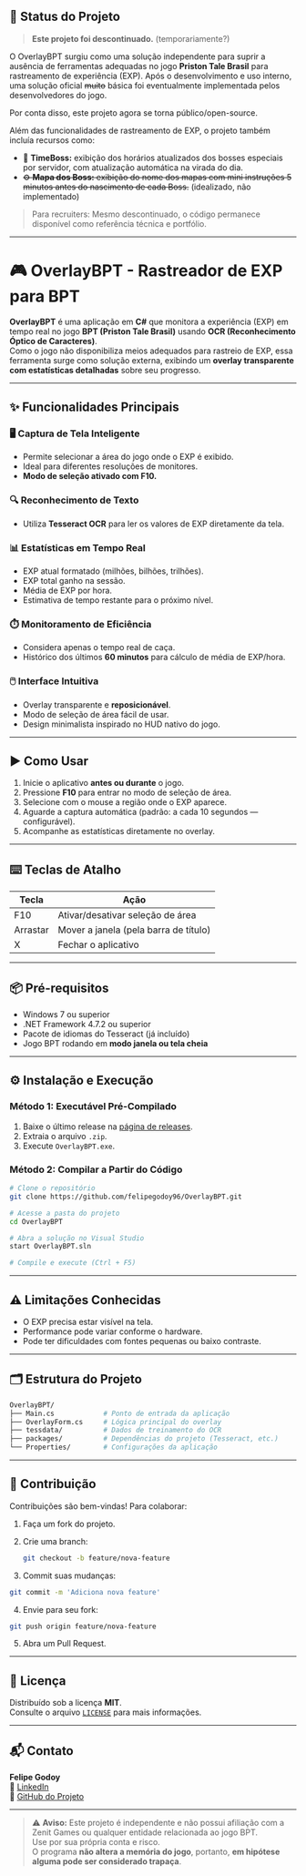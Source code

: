 
## 🛑 Status do Projeto

> **Este projeto foi descontinuado.** (temporariamente?)

O OverlayBPT surgiu como uma solução independente para suprir a ausência de ferramentas adequadas no jogo **Priston Tale Brasil** para rastreamento de experiência (EXP). Após o desenvolvimento e uso interno, uma solução oficial ~~muito~~ básica foi eventualmente implementada pelos desenvolvedores do jogo.

Por conta disso, este projeto agora se torna público/open-source.

Além das funcionalidades de rastreamento de EXP, o projeto também incluía recursos como:

- 📅 **TimeBoss:** exibição dos horários atualizados dos bosses especiais por servidor, com atualização automática na virada do dia.
- ~~⚙️ **Mapa dos Boss:** exibição do nome dos mapas com mini instruções 5 minutos antes do nascimento de cada Boss.~~ (idealizado, não implementado)

> Para recruiters: Mesmo descontinuado, o código permanece disponível como referência técnica e portfólio.

---


# 🎮 OverlayBPT - Rastreador de EXP para BPT

**OverlayBPT** é uma aplicação em **C#** que monitora a experiência (EXP) em tempo real no jogo **BPT (Priston Tale Brasil)** usando **OCR (Reconhecimento Óptico de Caracteres)**.  
Como o jogo não disponibiliza meios adequados para rastreio de EXP, essa ferramenta surge como solução externa, exibindo um **overlay transparente com estatísticas detalhadas** sobre seu progresso.

---

## ✨ Funcionalidades Principais

### 🖥️ Captura de Tela Inteligente
- Permite selecionar a área do jogo onde o EXP é exibido.
- Ideal para diferentes resoluções de monitores.
- **Modo de seleção ativado com F10.**

### 🔍 Reconhecimento de Texto
- Utiliza **Tesseract OCR** para ler os valores de EXP diretamente da tela.

### 📊 Estatísticas em Tempo Real
- EXP atual formatado (milhões, bilhões, trilhões).
- EXP total ganho na sessão.
- Média de EXP por hora.
- Estimativa de tempo restante para o próximo nível.

### ⏱️ Monitoramento de Eficiência
- Considera apenas o tempo real de caça.
- Histórico dos últimos **60 minutos** para cálculo de média de EXP/hora.

### 🖱️ Interface Intuitiva
- Overlay transparente e **reposicionável**.
- Modo de seleção de área fácil de usar.
- Design minimalista inspirado no HUD nativo do jogo.

---

## ▶️ Como Usar

1. Inicie o aplicativo **antes ou durante** o jogo.
2. Pressione **F10** para entrar no modo de seleção de área.
3. Selecione com o mouse a região onde o EXP aparece.
4. Aguarde a captura automática (padrão: a cada 10 segundos — configurável).
5. Acompanhe as estatísticas diretamente no overlay.

---

## ⌨️ Teclas de Atalho

| Tecla     | Ação                                      |
|-----------|-------------------------------------------|
| F10       | Ativar/desativar seleção de área          |
| Arrastar  | Mover a janela (pela barra de título)     |
| X         | Fechar o aplicativo                       |

---

## 📦 Pré-requisitos

- Windows 7 ou superior  
- .NET Framework 4.7.2 ou superior  
- Pacote de idiomas do Tesseract (já incluído)  
- Jogo BPT rodando em **modo janela ou tela cheia**

---

## ⚙️ Instalação e Execução

### Método 1: Executável Pré-Compilado
1. Baixe o último release na [página de releases](https://github.com/felipegodoy96/OverlayBPT/releases).
2. Extraia o arquivo `.zip`.
3. Execute `OverlayBPT.exe`.

### Método 2: Compilar a Partir do Código

```bash
# Clone o repositório
git clone https://github.com/felipegodoy96/OverlayBPT.git

# Acesse a pasta do projeto
cd OverlayBPT

# Abra a solução no Visual Studio
start OverlayBPT.sln

# Compile e execute (Ctrl + F5)
```

---

## ⚠️ Limitações Conhecidas

- O EXP precisa estar visível na tela.
- Performance pode variar conforme o hardware.
- Pode ter dificuldades com fontes pequenas ou baixo contraste.

---

## 🗂️ Estrutura do Projeto

```bash
OverlayBPT/
├── Main.cs            # Ponto de entrada da aplicação
├── OverlayForm.cs     # Lógica principal do overlay
├── tessdata/          # Dados de treinamento do OCR
├── packages/          # Dependências do projeto (Tesseract, etc.)
└── Properties/        # Configurações da aplicação
```

---

## 🤝 Contribuição

Contribuições são bem-vindas! Para colaborar:

1. Faça um fork do projeto.
2. Crie uma branch:

   ```bash
   git checkout -b feature/nova-feature
   ```
3. Commit suas mudanças:

  ```bash
  git commit -m 'Adiciona nova feature'
  ```
4. Envie para seu fork:
  ```bash
  git push origin feature/nova-feature
  ```
5. Abra um Pull Request.

---

## 📄 Licença

Distribuído sob a licença **MIT**.  
Consulte o arquivo [`LICENSE`](LICENSE) para mais informações.

---

## 📬 Contato

**Felipe Godoy**  
🔗 [LinkedIn](https://www.linkedin.com/in/felipegodoy-dev/)  
🔗 [GitHub do Projeto](https://github.com/felipegodoy96/OverlayBPT)

---

> ⚠️ **Aviso:** Este projeto é independente e não possui afiliação com a Zenit Games ou qualquer entidade relacionada ao jogo BPT.  
> Use por sua própria conta e risco.  
> O programa **não altera a memória do jogo**, portanto, **em hipótese alguma pode ser considerado trapaça**.

